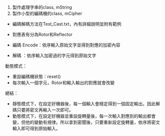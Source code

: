 1) 製作處理字串的class, mString
2) 製作小型的編碼機的class, mCipher

- 編碼解碼方法在Test_Cast.txt，內有詳細說明並附有範例

- 對應表有分為Rotor和Reflector
- 編碼 Encode：依序輸入原始文字並得到對應的加密內容
- 解碼 ：依序輸入加密過的字元得到原始文字

動態模式：
- 重設編碼機狀態：reset()
- 每次輸入一個字元，Rotor和輸入輸出的對應就會改變

總結：
- 靜態模式下，在設定好機器後，每一個輸入會穩定得到一個固定輸出。因此解碼只要將密文再輸入一次即可。
- 動態模式下，在設定好機器並重設旋轉量後，每一次輸入對應到的輸出都會變，但他的變動有規律。所以拿到密聞後，只要重新設定旋轉量，依序將密文輸入即可得到原始輸入。




